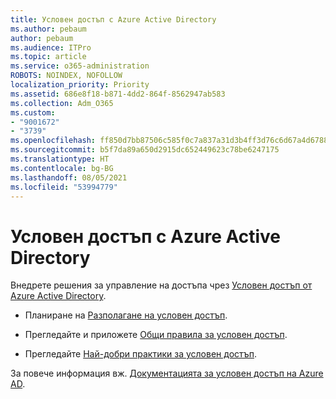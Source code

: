 ```yaml
---
title: Условен достъп с Azure Active Directory
ms.author: pebaum
author: pebaum
ms.audience: ITPro
ms.topic: article
ms.service: o365-administration
ROBOTS: NOINDEX, NOFOLLOW
localization_priority: Priority
ms.assetid: 686e8f18-b871-4dd2-864f-8562947ab583
ms.collection: Adm_O365
ms.custom:
- "9001672"
- "3739"
ms.openlocfilehash: ff850d7bb87506c585f0c7a837a31d3b4ff3d76c6d67a4d6788c2b27c9f0a6c8
ms.sourcegitcommit: b5f7da89a650d2915dc652449623c78be6247175
ms.translationtype: HT
ms.contentlocale: bg-BG
ms.lasthandoff: 08/05/2021
ms.locfileid: "53994779"
---
```

# <a name="conditional-access-with-azure-active-directory"></a>Условен достъп с Azure Active Directory

Внедрете решения за управление на достъпа чрез [Условен достъп от Azure Active Directory](https://docs.microsoft.com/azure/active-directory/conditional-access/overview).

- Планиране на [Разполагане на условен достъп](https://docs.microsoft.com/azure/active-directory/conditional-access/plan-conditional-access). 

- Прегледайте и приложете [Общи правила за условен достъп](https://docs.microsoft.com/azure/active-directory/conditional-access/concept-conditional-access-policy-common).

- Прегледайте [Най-добри практики за условен достъп](https://docs.microsoft.com/azure/active-directory/conditional-access/best-practices).

За повече информация вж. [Документацията за условен достъп на Azure AD](https://docs.microsoft.com/azure/active-directory/conditional-access/).

